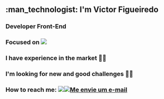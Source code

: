 <!-- ### Hi there 👋
**vcfooficial/vcfooficial** is a ✨ _special_ ✨ repository because its `README.md` (this file) appears on your GitHub profile.

Here are some ideas to get you started:

- 🔭 I’m currently working on ...
- 🌱 I’m currently learning ...
- 👯 I’m looking to collaborate on ...
- 🤔 I’m looking for help with ...
- 💬 Ask me about ...
- 📫 How to reach me: ...
- 😄 Pronouns: ...
- ⚡ Fun fact: ...
-->
<h2>:man_technologist: I'm Victor Figueiredo</h2> 
<h3>Developer Front-End</h3>
<h3>Focused on <img src="https://img.shields.io/badge/JavaScript-323330?style=for-the-badge&logo=javascript&logoColor=F7DF1E"></h3>
<h3>I have experience in the market 👨‍💻</h3>
<h3>I'm looking for new and good challenges 🤤🔎</h3>
<h3>How to reach me: <a href="http://www.linkedin.com/in/vcfo"><img  tudo e="Visite meu Linkedin" src="https://img.shields.io/badge/LinkedIn-0077B5?style=for-the-badge&logo=linkedin&logoColor=white" ></a><a href="mailto:vcfo081@gmail.com"><img title="Me envie um e-mail" src="https://img.shields.io/badge/Gmail-D14836?style=for-the-badge&logo=gmail&logoColor=white" ></a></h3>

